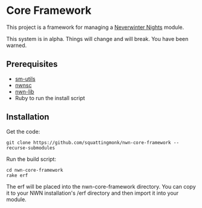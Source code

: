 # Core Framework

This project is a framework for managing a [Neverwinter 
Nights](https://neverwintervault.org) module.

This system is in alpha. Things will change and will break. You have been 
warned.

## Prerequisites
- [sm-utils](https://github.com/squattingmonk/sm-utils)
- [nwnsc](https://gitlab.com/glorwinger/nwnsc)
- [nwn-lib](https://github.com/niv/nwn-tools)
- Ruby to run the install script

## Installation
Get the code:
```
git clone https://github.com/squattingmonk/nwn-core-framework --recurse-submodules
```

Run the build script:
```
cd nwn-core-framework
rake erf
```

The erf will be placed into the nwn-core-framework directory. You can copy it 
to your NWN installation's /erf directory and then import it into your module.
